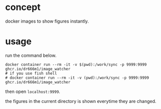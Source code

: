# concept
docker images to show figures instantly.

# usage
run the command below.

```
docker container run --rm -it -v $(pwd):/work/sync -p 9999:9999 ghcr.io/dr666m1/image_watcher
# if you use fish shell
# docker container run --rm -it -v (pwd):/work/sync -p 9999:9999 ghcr.io/dr666m1/image_watcher
```

then open `localhost:9999`.

the figures in the current directory is shown everytime they are changed.
